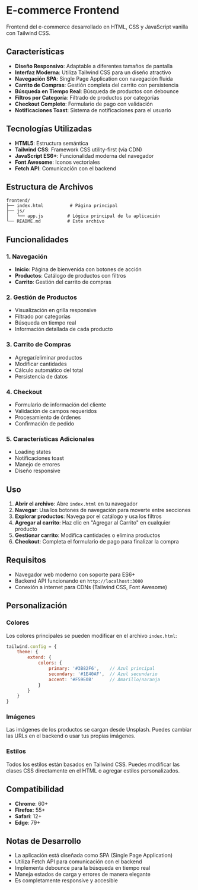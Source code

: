 # E-commerce Frontend

Frontend del e-commerce desarrollado en HTML, CSS y JavaScript vanilla con Tailwind CSS.

## Características

- **Diseño Responsivo**: Adaptable a diferentes tamaños de pantalla
- **Interfaz Moderna**: Utiliza Tailwind CSS para un diseño atractivo
- **Navegación SPA**: Single Page Application con navegación fluida
- **Carrito de Compras**: Gestión completa del carrito con persistencia
- **Búsqueda en Tiempo Real**: Búsqueda de productos con debounce
- **Filtros por Categoría**: Filtrado de productos por categorías
- **Checkout Completo**: Formulario de pago con validación
- **Notificaciones Toast**: Sistema de notificaciones para el usuario

## Tecnologías Utilizadas

- **HTML5**: Estructura semántica
- **Tailwind CSS**: Framework CSS utility-first (via CDN)
- **JavaScript ES6+**: Funcionalidad moderna del navegador
- **Font Awesome**: Iconos vectoriales
- **Fetch API**: Comunicación con el backend

## Estructura de Archivos

```
frontend/
├── index.html          # Página principal
├── js/
│   └── app.js         # Lógica principal de la aplicación
└── README.md          # Este archivo
```

## Funcionalidades

### 1. Navegación
- **Inicio**: Página de bienvenida con botones de acción
- **Productos**: Catálogo de productos con filtros
- **Carrito**: Gestión del carrito de compras

### 2. Gestión de Productos
- Visualización en grilla responsive
- Filtrado por categorías
- Búsqueda en tiempo real
- Información detallada de cada producto

### 3. Carrito de Compras
- Agregar/eliminar productos
- Modificar cantidades
- Cálculo automático del total
- Persistencia de datos

### 4. Checkout
- Formulario de información del cliente
- Validación de campos requeridos
- Procesamiento de órdenes
- Confirmación de pedido

### 5. Características Adicionales
- Loading states
- Notificaciones toast
- Manejo de errores
- Diseño responsive

## Uso

1. **Abrir el archivo**: Abre `index.html` en tu navegador
2. **Navegar**: Usa los botones de navegación para moverte entre secciones
3. **Explorar productos**: Navega por el catálogo y usa los filtros
4. **Agregar al carrito**: Haz clic en "Agregar al Carrito" en cualquier producto
5. **Gestionar carrito**: Modifica cantidades o elimina productos
6. **Checkout**: Completa el formulario de pago para finalizar la compra

## Requisitos

- Navegador web moderno con soporte para ES6+
- Backend API funcionando en `http://localhost:3000`
- Conexión a internet para CDNs (Tailwind CSS, Font Awesome)

## Personalización

### Colores
Los colores principales se pueden modificar en el archivo `index.html`:

```javascript
tailwind.config = {
    theme: {
        extend: {
            colors: {
                primary: '#3B82F6',    // Azul principal
                secondary: '#1E40AF',  // Azul secundario
                accent: '#F59E0B'      // Amarillo/naranja
            }
        }
    }
}
```

### Imágenes
Las imágenes de los productos se cargan desde Unsplash. Puedes cambiar las URLs en el backend o usar tus propias imágenes.

### Estilos
Todos los estilos están basados en Tailwind CSS. Puedes modificar las clases CSS directamente en el HTML o agregar estilos personalizados.

## Compatibilidad

- **Chrome**: 60+
- **Firefox**: 55+
- **Safari**: 12+
- **Edge**: 79+

## Notas de Desarrollo

- La aplicación está diseñada como SPA (Single Page Application)
- Utiliza Fetch API para comunicación con el backend
- Implementa debounce para la búsqueda en tiempo real
- Maneja estados de carga y errores de manera elegante
- Es completamente responsive y accesible 